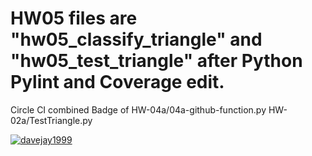 # HW05 files are "hw05_classify_triangle" and "hw05_test_triangle" after Python Pylint and Coverage edit.


Circle CI combined Badge of 
HW-04a/04a-github-function.py
HW-02a/TestTriangle.py

[![davejay1999](https://circleci.com/gh/davejay1999/SSW567-ws.svg?style=svg)](https://app.circleci.com/pipelines/github/davejay1999/SSW567-ws?branch=main&filter=all)
